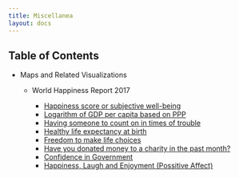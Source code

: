 ```yaml
---
title: Miscellanea
layout: docs
---
```


<nav class="section-nav">
  <h2> Table of Contents </h2>
  <ul>
    <li> Maps and Related Visualizations </li>
    <ul>
      <li> World Happiness Report 2017 </li>
      <ul>
	<li><a href="https://irvinggomez.com/miscellanea/Ladder/">Happiness score or subjective well-being</a></li>
	<li><a href="https://irvinggomez.com/miscellanea/GDP/">Logarithm of GDP per capita based on PPP</a></li>
	<li><a href="https://irvinggomez.com/miscellanea/SocSupp/">Having someone to count on in times of trouble</a></li>
	<li><a href="https://irvinggomez.com/miscellanea/HealthExp/">Healthy life expectancy at birth</a></li>
	<li><a href="https://irvinggomez.com/miscellanea/Freedom/">Freedom to make life choices</a></li>
	<li><a href="https://irvinggomez.com/miscellanea/Generosity/">Have you donated money to a charity in the past month?</a></li>
	<li><a href="https://irvinggomez.com/miscellanea/ConfGov/">Confidence in Government</a></li>
	<li><a href="https://irvinggomez.com/miscellanea/PossAffect/">Happiness, Laugh and Enjoyment (Possitive Affect)</a></li>
      </ul>
    </ul>
  </ul>
</nav>
